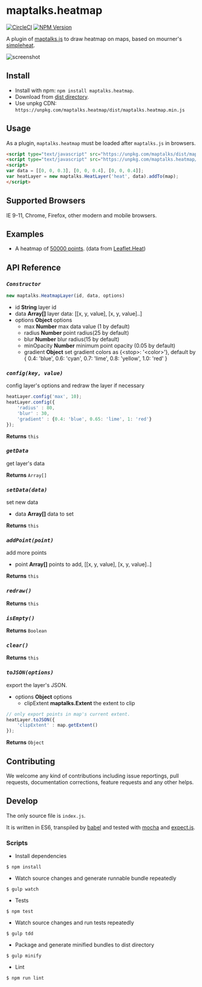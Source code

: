 # maptalks.heatmap

[![CircleCI](https://circleci.com/gh/maptalks/maptalks.heatmap.svg?style=shield)](https://circleci.com/gh/maptalks/maptalks.heatmap)
[![NPM Version](https://img.shields.io/npm/v/maptalks.heatmap.svg)](https://github.com/maptalks/maptalks.heatmap)

A plugin of [maptalks.js](https://github.com/maptalks/maptalks.js) to draw heatmap on maps, based on mourner's [simpleheat](https://github.com/mourner/simpleheat).

![screenshot](https://cloud.githubusercontent.com/assets/13678919/25303099/98ad71fa-277e-11e7-8722-a3435d11e1f5.jpg)

## Install
  
* Install with npm: ```npm install maptalks.heatmap```. 
* Download from [dist directory](https://github.com/maptalks/maptalks.heatmap/tree/gh-pages/dist).
* Use unpkg CDN: ```https://unpkg.com/maptalks.heatmap/dist/maptalks.heatmap.min.js```

## Usage

As a plugin, ```maptalks.heatmap``` must be loaded after ```maptalks.js``` in browsers.
```html
<script type="text/javascript" src="https://unpkg.com/maptalks/dist/maptalks.min.js"></script>
<script type="text/javascript" src="https://unpkg.com/maptalks.heatmap/dist/maptalks.heatmap.min.js"></script>
<script>
var data = [[0, 0, 0.3], [0, 0, 0.4], [0, 0, 0.4]];
var heatLayer = new maptalks.HeatLayer('heat', data).addTo(map);
</script>
```

## Supported Browsers

IE 9-11, Chrome, Firefox, other modern and mobile browsers.

## Examples

* A heatmap of [50000 points](https://maptalks.github.io/maptalks.heatmap/demo/). (data from [Leaflet.Heat](https://github.com/Leaflet/Leaflet.heat))

## API Reference

### *`Constructor`*

```javascript
new maptalks.HeatmapLayer(id, data, options)
```

* id **String** layer id
* data **Array[]** layer data: [[x, y, value], [x, y, value]..]
* options **Object** options
    * max **Number** max data value (1 by default) 
    * radius **Number** point radius(25 by default)
    * blur **Number**  blur radius(15 by default)
    * minOpacity **Number** minimum point opacity (0.05 by default)
    * gradient **Object** set gradient colors as {\<stop\>: '\<color\>'}, default by { 0.4: 'blue', 0.6: 'cyan', 0.7: 'lime', 0.8: 'yellow', 1.0: 'red' }

### *`config(key, value)`*

config layer's options and redraw the layer if necessary

```javascript
heatLayer.config('max', 10);
heatLayer.config({
    'radius' : 80,
    'blur' : 30,
    'gradient' : {0.4: 'blue', 0.65: 'lime', 1: 'red'}
});
```

**Returns** `this`

### *`getData`*

get layer's data

**Returns** `Array[]`

### *`setData(data)`*

set new data

* data **Array[]** data to set

**Returns** `this`

### *`addPoint(point)`*

add more points

* point **Array[]** points to add, [[x, y, value], [x, y, value]..]

**Returns** `this`

### *`redraw()`*

**Returns** `this`

### *`isEmpty()`*

**Returns** `Boolean`

### *`clear()`*

**Returns** `this`

### *`toJSON(options)`*

export the layer's JSON.

* options **Object** options
    * clipExtent **maptalks.Extent** the extent to clip

```javascript
// only export points in map's current extent.
heatLayer.toJSON({
    'clipExtent' : map.getExtent()
});
```

**Returns** `Object`

## Contributing

We welcome any kind of contributions including issue reportings, pull requests, documentation corrections, feature requests and any other helps.

## Develop

The only source file is ```index.js```.

It is written in ES6, transpiled by [babel](https://babeljs.io/) and tested with [mocha](https://mochajs.org) and [expect.js](https://github.com/Automattic/expect.js).

### Scripts

* Install dependencies
```shell
$ npm install
```

* Watch source changes and generate runnable bundle repeatedly
```shell
$ gulp watch
```

* Tests
```shell
$ npm test
```

* Watch source changes and run tests repeatedly
```shell
$ gulp tdd
```

* Package and generate minified bundles to dist directory
```shell
$ gulp minify
```

* Lint
```shell
$ npm run lint
```